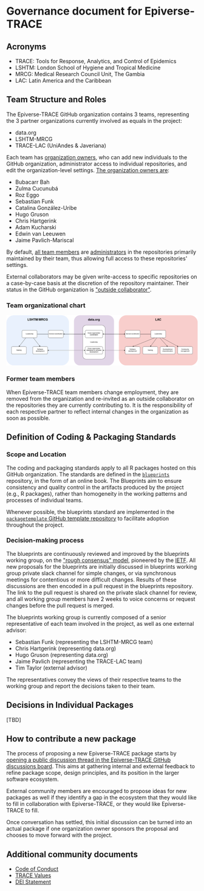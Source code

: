 # Governance document for Epiverse-TRACE

## Acronyms

- TRACE: Tools for Response, Analytics, and Control of Epidemics
- LSHTM: London School of Hygiene and Tropical Medicine 
- MRCG: Medical Research Council Unit, The Gambia
- LAC: Latin America and the Caribbean

## Team Structure and Roles

The Epiverse-TRACE GitHub organization contains 3 teams, representing the 3 partner organizations currently involved as equals in the project:

- data.org
- LSHTM-MRCG
- TRACE-LAC (UniAndes & Javeriana)

Each team has [organization owners](https://docs.github.com/en/organizations/managing-peoples-access-to-your-organization-with-roles/roles-in-an-organization#organization-owners), who can add new individuals to the GitHub organization, administrator access to individual repositories, and edit the organization-level settings. [The organization owners are](https://github.com/orgs/epiverse-trace/people?query=role%3Aowner):

- Bubacarr Bah
- Zulma Cucunubá
- Roz Eggo
- Sebastian Funk
- Catalina González-Uribe
- Hugo Gruson
- Chris Hartgerink
- Adam Kucharski
- Edwin van Leeuwen
- Jaime Pavlich-Mariscal

By default, [all team members](https://docs.github.com/en/organizations/managing-peoples-access-to-your-organization-with-roles/roles-in-an-organization#organization-members) are [administrators](https://docs.github.com/en/organizations/managing-user-access-to-your-organizations-repositories/managing-repository-roles/repository-roles-for-an-organization) in the repositories primarily maintained by their team, thus allowing full access to these repositories' settings.

External collaborators may be given write-access to specific repositories on a case-by-case basis at the discretion of the repository maintainer. Their status in the GitHub organization is ["outside collaborator"](https://docs.github.com/en/organizations/managing-user-access-to-your-organizations-repositories/managing-outside-collaborators/adding-outside-collaborators-to-repositories-in-your-organization).

### Team organizational chart

![Organizational chart of the Epiverse-TRACE project.](org_chart.png)

### Former team members

When Epiverse-TRACE team members change employment, they are removed from the organization and re-invited as an outside collaborator on the repositories they are currently contributing to. It is the responsibility of each respective partner to reflect internal changes in the organization as soon as possible.

## Definition of Coding & Packaging Standards

### Scope and Location

The coding and packaging standards apply to all R packages hosted on this GitHub organization. The standards are defined in the [`blueprints`](https://github.com/epiverse-trace/blueprints) repository, in the form of an online book.
The Blueprints aim to ensure consistency and quality control in the artifacts produced by the project (e.g., R packages), rather than homogeneity in the working patterns and processes of individual teams.

Whenever possible, the blueprints standard are implemented in the [`packagetemplate` GitHub template repository](https://github.com/epiverse-trace/packagetemplate) to facilitate adoption throughout the project.

### Decision-making process

The blueprints are continuously reviewed and improved by the blueprints working group, on the ["rough consensus" model](https://en.wikipedia.org/wiki/Rough_consensus), pioneered by the [IETF](https://www.ietf.org/about/introduction/).
All new proposals for the blueprints are initially discussed in blueprints working group private slack channel for simple changes, or via synchronous meetings for contentious or more difficult changes. Results of these discussions are then encoded in a pull request in the blueprints repository. The link to the pull request is shared on the private slack channel for review, and all working group members have 2 weeks to voice concerns or request changes before the pull request is merged.

The blueprints working group is currently composed of a senior representative of each team involved in the project, as well as one external advisor:

- Sebastian Funk (representing the LSHTM-MRCG team)
- Chris Hartgerink (representing data.org)
- Hugo Gruson (representing data.org)
- Jaime Pavlich (representing the TRACE-LAC team)
- Tim Taylor (external advisor)

The representatives convey the views of their respective teams to the working group and report the decisions taken to their team.

## Decisions in Individual Packages

[TBD]

## How to contribute a new package

The process of proposing a new Epiverse-TRACE package starts by [opening a public discussion thread in the Epiverse-TRACE GitHub discussions board](https://github.com/orgs/epiverse-trace/discussions/new?category=project-ideas).
This aims at gathering internal and external feedback to refine package scope, design principles, and its position in the larger software ecosystem.

External community members are encouraged to propose ideas for new packages as well if they identify a gap in the ecosystem that they would like to fill in collaboration with Epiverse-TRACE, or they would like Epiverse-TRACE to fill.

Once conversation has settled, this initial discussion can be turned into an actual package if one organization owner sponsors the proposal and chooses to move forward with the project.

## Additional community documents

- [Code of Conduct](CODE_OF_CONDUCT.md)
- [TRACE Values](https://data.org/news/epiverse-trace-a-values-based-approach-to-open-source-ecosystems/)
- [DEI Statement](DEI.md)

